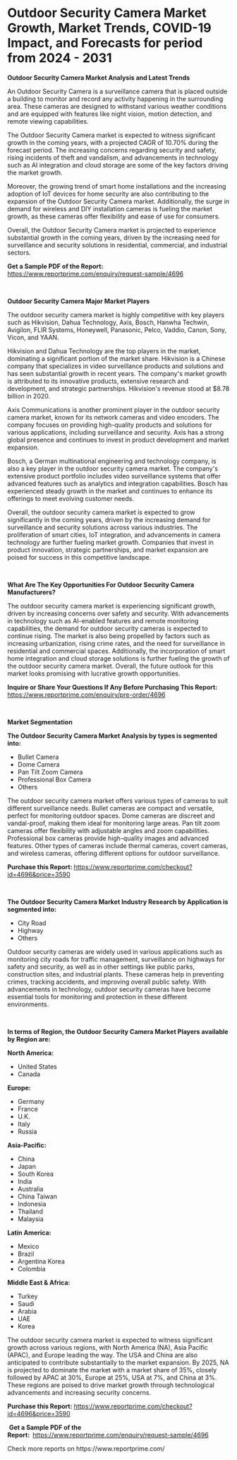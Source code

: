<p><h1>Outdoor Security Camera Market Growth, Market Trends, COVID-19 Impact, and Forecasts for period from 2024 - 2031</h1></p><p><strong>Outdoor Security Camera Market Analysis and Latest Trends</strong></p>
<p><p>An Outdoor Security Camera is a surveillance camera that is placed outside a building to monitor and record any activity happening in the surrounding area. These cameras are designed to withstand various weather conditions and are equipped with features like night vision, motion detection, and remote viewing capabilities.</p><p>The Outdoor Security Camera market is expected to witness significant growth in the coming years, with a projected CAGR of 10.70% during the forecast period. The increasing concerns regarding security and safety, rising incidents of theft and vandalism, and advancements in technology such as AI integration and cloud storage are some of the key factors driving the market growth.</p><p>Moreover, the growing trend of smart home installations and the increasing adoption of IoT devices for home security are also contributing to the expansion of the Outdoor Security Camera market. Additionally, the surge in demand for wireless and DIY installation cameras is fueling the market growth, as these cameras offer flexibility and ease of use for consumers.</p><p>Overall, the Outdoor Security Camera market is projected to experience substantial growth in the coming years, driven by the increasing need for surveillance and security solutions in residential, commercial, and industrial sectors.</p></p>
<p><strong>Get a Sample PDF of the Report:&nbsp;</strong> <a href="https://www.reportprime.com/enquiry/request-sample/4696">https://www.reportprime.com/enquiry/request-sample/4696</a></p>
<p>&nbsp;</p>
<p><strong>Outdoor Security Camera Major Market Players</strong></p>
<p><p>The outdoor security camera market is highly competitive with key players such as Hikvision, Dahua Technology, Axis, Bosch, Hanwha Techwin, Avigilon, FLIR Systems, Honeywell, Panasonic, Pelco, Vaddio, Canon, Sony, Vicon, and YAAN. </p><p>Hikvision and Dahua Technology are the top players in the market, dominating a significant portion of the market share. Hikvision is a Chinese company that specializes in video surveillance products and solutions and has seen substantial growth in recent years. The company's market growth is attributed to its innovative products, extensive research and development, and strategic partnerships. Hikvision's revenue stood at $8.78 billion in 2020.</p><p>Axis Communications is another prominent player in the outdoor security camera market, known for its network cameras and video encoders. The company focuses on providing high-quality products and solutions for various applications, including surveillance and security. Axis has a strong global presence and continues to invest in product development and market expansion.</p><p>Bosch, a German multinational engineering and technology company, is also a key player in the outdoor security camera market. The company's extensive product portfolio includes video surveillance systems that offer advanced features such as analytics and integration capabilities. Bosch has experienced steady growth in the market and continues to enhance its offerings to meet evolving customer needs.</p><p>Overall, the outdoor security camera market is expected to grow significantly in the coming years, driven by the increasing demand for surveillance and security solutions across various industries. The proliferation of smart cities, IoT integration, and advancements in camera technology are further fueling market growth. Companies that invest in product innovation, strategic partnerships, and market expansion are poised for success in this competitive landscape.</p></p>
<p>&nbsp;</p>
<p><strong>What Are The Key Opportunities For Outdoor Security Camera Manufacturers?</strong></p>
<p><p>The outdoor security camera market is experiencing significant growth, driven by increasing concerns over safety and security. With advancements in technology such as AI-enabled features and remote monitoring capabilities, the demand for outdoor security cameras is expected to continue rising. The market is also being propelled by factors such as increasing urbanization, rising crime rates, and the need for surveillance in residential and commercial spaces. Additionally, the incorporation of smart home integration and cloud storage solutions is further fueling the growth of the outdoor security camera market. Overall, the future outlook for this market looks promising with lucrative growth opportunities.</p></p>
<p><strong>Inquire or Share Your Questions If Any Before Purchasing This Report:</strong> <a href="https://www.reportprime.com/enquiry/pre-order/4696">https://www.reportprime.com/enquiry/pre-order/4696</a></p>
<p>&nbsp;</p>
<p><strong>Market Segmentation</strong></p>
<p><strong>The Outdoor Security Camera Market Analysis by types is segmented into:</strong></p>
<p><ul><li>Bullet Camera</li><li>Dome Camera</li><li>Pan Tilt Zoom Camera</li><li>Professional Box Camera</li><li>Others</li></ul></p>
<p><p>The outdoor security camera market offers various types of cameras to suit different surveillance needs. Bullet cameras are compact and versatile, perfect for monitoring outdoor spaces. Dome cameras are discreet and vandal-proof, making them ideal for monitoring large areas. Pan tilt zoom cameras offer flexibility with adjustable angles and zoom capabilities. Professional box cameras provide high-quality images and advanced features. Other types of cameras include thermal cameras, covert cameras, and wireless cameras, offering different options for outdoor surveillance.</p></p>
<p><strong>Purchase this Report:&nbsp;</strong><a href="https://www.reportprime.com/checkout?id=4696&price=3590">https://www.reportprime.com/checkout?id=4696&price=3590</a></p>
<p>&nbsp;</p>
<p><strong>The Outdoor Security Camera Market Industry Research by Application is segmented into:</strong></p>
<p><ul><li>City Road</li><li>Highway</li><li>Others</li></ul></p>
<p><p>Outdoor security cameras are widely used in various applications such as monitoring city roads for traffic management, surveillance on highways for safety and security, as well as in other settings like public parks, construction sites, and industrial plants. These cameras help in preventing crimes, tracking accidents, and improving overall public safety. With advancements in technology, outdoor security cameras have become essential tools for monitoring and protection in these different environments.</p></p>
<p>&nbsp;</p>
<p><strong>In terms of Region, the Outdoor Security Camera Market Players available by Region are:</strong></p>
<p>
    <p> <strong> North America: </strong>
        <ul>
            <li>United States</li>
            <li>Canada</li>
        </ul>
        </p> 
    <p> <strong> Europe: </strong>
        <ul>
            <li>Germany</li>
            <li>France</li>
            <li>U.K.</li>
            <li>Italy</li>
            <li>Russia</li>
        </ul>
        </p> 
    <p> <strong> Asia-Pacific: </strong>
        <ul>
            <li>China</li>
            <li>Japan</li>
            <li>South Korea</li>
            <li>India</li>
            <li>Australia</li>
            <li>China Taiwan</li>
            <li>Indonesia</li>
            <li>Thailand</li>
            <li>Malaysia</li>
        </ul>
        </p> 
    <p> <strong> Latin America: </strong>
        <ul>
            <li>Mexico</li>
            <li>Brazil</li>
            <li>Argentina Korea</li>
            <li>Colombia</li>
        </ul>
        </p> 
    <p> <strong> Middle East & Africa: </strong>
        <ul>
            <li>Turkey</li>
            <li>Saudi</li>
            <li>Arabia</li>
            <li>UAE</li>
            <li>Korea</li>
        </ul>
    </p>
    </p>
<p><p>The outdoor security camera market is expected to witness significant growth across various regions, with North America (NA), Asia Pacific (APAC), and Europe leading the way. The USA and China are also anticipated to contribute substantially to the market expansion. By 2025, NA is projected to dominate the market with a market share of 35%, closely followed by APAC at 30%, Europe at 25%, USA at 7%, and China at 3%. These regions are poised to drive market growth through technological advancements and increasing security concerns.</p></p>
<p><strong>Purchase this Report: </strong><a href="https://www.reportprime.com/checkout?id=4696&price=3590">https://www.reportprime.com/checkout?id=4696&price=3590</a></p>
<p>&nbsp;<strong>Get a Sample PDF of the Report:&nbsp;&nbsp;</strong><a href="https://www.reportprime.com/enquiry/request-sample/4696">https://www.reportprime.com/enquiry/request-sample/4696</a></p>
<p><strong></strong></p>
<p>Check more reports on https://www.reportprime.com/</p>